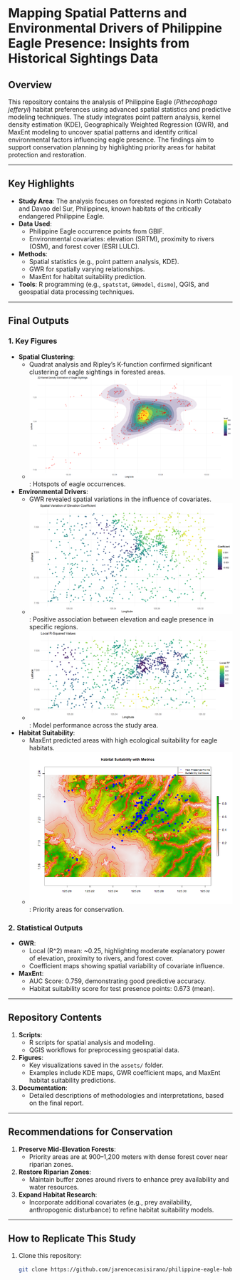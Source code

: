 # Mapping Spatial Patterns and Environmental Drivers of Philippine Eagle Presence: Insights from Historical Sightings Data

## Overview

This repository contains the analysis of Philippine Eagle (_Pithecophaga jefferyi_) habitat preferences using advanced spatial statistics and predictive modeling techniques. The study integrates point pattern analysis, kernel density estimation (KDE), Geographically Weighted Regression (GWR), and MaxEnt modeling to uncover spatial patterns and identify critical environmental factors influencing eagle presence. The findings aim to support conservation planning by highlighting priority areas for habitat protection and restoration.

---

## Key Highlights

- **Study Area**: The analysis focuses on forested regions in North Cotabato and Davao del Sur, Philippines, known habitats of the critically endangered Philippine Eagle.
- **Data Used**:
  - Philippine Eagle occurrence points from GBIF.
  - Environmental covariates: elevation (SRTM), proximity to rivers (OSM), and forest cover (ESRI LULC).
- **Methods**:
  - Spatial statistics (e.g., point pattern analysis, KDE).
  - GWR for spatially varying relationships.
  - MaxEnt for habitat suitability prediction.
- **Tools**: R programming (e.g., `spatstat`, `GWmodel`, `dismo`), QGIS, and geospatial data processing techniques.

---

## Final Outputs

### **1. Key Figures**

- **Spatial Clustering**:
  - Quadrat analysis and Ripley’s K-function confirmed significant clustering of eagle sightings in forested areas.
  - ![Figure 6: KDE Plot](assets/figure6.png): Hotspots of eagle occurrences.
- **Environmental Drivers**:
  - GWR revealed spatial variations in the influence of covariates.
  - ![Figure 17: Elevation Coefficients](assets/figure17.png): Positive association between elevation and eagle presence in specific regions.
  - ![Figure 21: Local R² Map](assets/figure21.png): Model performance across the study area.
- **Habitat Suitability**:
  - MaxEnt predicted areas with high ecological suitability for eagle habitats.
  - ![Figure 22: Habitat Suitability Map](assets/figure22.png): Priority areas for conservation.

### **2. Statistical Outputs**

- **GWR**:
  - Local \(R^2\) mean: ~0.25, highlighting moderate explanatory power of elevation, proximity to rivers, and forest cover.
  - Coefficient maps showing spatial variability of covariate influence.
- **MaxEnt**:
  - AUC Score: 0.759, demonstrating good predictive accuracy.
  - Habitat suitability score for test presence points: 0.673 (mean).

---

## Repository Contents

1. **Scripts**:
   - R scripts for spatial analysis and modeling.
   - QGIS workflows for preprocessing geospatial data.
2. **Figures**:
   - Key visualizations saved in the `assets/` folder.
   - Examples include KDE maps, GWR coefficient maps, and MaxEnt habitat suitability predictions.
3. **Documentation**:
   - Detailed descriptions of methodologies and interpretations, based on the final report.

---

## Recommendations for Conservation

1. **Preserve Mid-Elevation Forests**:
   - Priority areas are at 900–1,200 meters with dense forest cover near riparian zones.
2. **Restore Riparian Zones**:
   - Maintain buffer zones around rivers to enhance prey availability and water resources.
3. **Expand Habitat Research**:
   - Incorporate additional covariates (e.g., prey availability, anthropogenic disturbance) to refine habitat suitability models.

---

## How to Replicate This Study

1. Clone this repository:
   ```bash
   git clone https://github.com/jarencecasisirano/philippine-eagle-habitat-analysis.git
   ```
